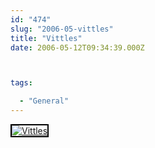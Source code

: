 ```yaml
---
id: "474"
slug: "2006-05-vittles"
title: "Vittles"
date: 2006-05-12T09:34:39.000Z



tags:

  - "General"
---
```

<div class="sqs-html-content">
  <div style="float: left; margin-right: 10px; margin-bottom: 10px;"> <a href="http://www.flickr.com/photos/mclazarus/145060377/" title="Vittles"><img src="http://static.flickr.com/55/145060377_2477236320_m.jpg" alt="Vittles" style="border: solid 2px #000000;" /></a>
</div>
<p><br clear="all" /></p>
</div>
